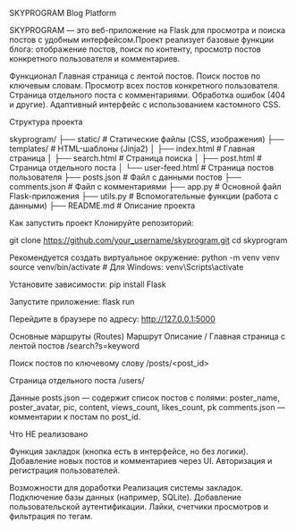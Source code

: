 SKYPROGRAM Blog Platform

SKYPROGRAM — это веб-приложение на Flask для просмотра и поиска постов с удобным интерфейсом.Проект реализует базовые функции блога: отображение постов, поиск по контенту, просмотр постов конкретного пользователя и комментариев.

Функционал
Главная страница с лентой постов.
Поиск постов по ключевым словам.
Просмотр всех постов конкретного пользователя.
Страница отдельного поста с комментариями.
Обработка ошибок (404 и другие).
Адаптивный интерфейс с использованием кастомного CSS.

Структура проекта

skyprogram/
├── static/                # Статические файлы (CSS, изображения)
├── templates/             # HTML-шаблоны (Jinja2)
│   ├── index.html         # Главная страница
│   ├── search.html        # Страница поиска
│   ├── post.html          # Страница отдельного поста
│   └── user-feed.html     # Страница постов пользователя
├── posts.json             # Файл с данными постов
├── comments.json          # Файл с комментариями
├── app.py                 # Основной файл Flask-приложения
├── utils.py               # Вспомогательные функции (работа с данными)
├── README.md              # Описание проекта

Как запустить проект
Клонируйте репозиторий:

git clone https://github.com/your_username/skyprogram.git
cd skyprogram

Рекомендуется создать виртуальное окружение:
python -m venv venv
source venv/bin/activate  # Для Windows: venv\Scripts\activate

Установите зависимости:
pip install Flask

Запустите приложение:
flask run

Перейдите в браузере по адресу:
http://127.0.0.1:5000

Основные маршруты (Routes)
Маршрут
Описание
/
Главная страница с лентой постов
/search?s=keyword

Поиск постов по ключевому слову
/posts/<post_id>

Страница отдельного поста
/users/<username>


Данные
posts.json — содержит список постов с полями:
poster_name, poster_avatar, pic, content, views_count, likes_count, pk
comments.json — комментарии к постам по post_id.

Что НЕ реализовано

Функция закладок (кнопка есть в интерфейсе, но без логики).
Добавление новых постов и комментариев через UI.
Авторизация и регистрация пользователей.

Возможности для доработки
Реализация системы закладок.
Подключение базы данных (например, SQLite).
Добавление пользовательской аутентификации.
Лайки, счетчики просмотров и фильтрация по тегам.
